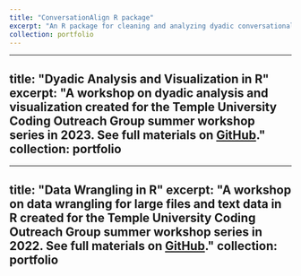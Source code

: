 ```yaml
---
title: "ConversationAlign R package"
excerpt: "An R package for cleaning and analyzing dyadic conversational data in collaboration with the Temple Concepts and Cognition Laboratory (PI: Dr. Jamie Reilly). See updates via [Open Science Framework](https://osf.io/atf5q/) and [GitHub](https://github.com/Reilly-ConceptsCognitionLab/ConversationAlign)."
collection: portfolio
---
```

---
title: "Dyadic Analysis and Visualization in R"
excerpt: "A workshop on dyadic analysis and visualization created for the Temple University Coding Outreach Group summer workshop series in 2023. See full materials on [GitHub](https://github.com/TU-Coding-Outreach-Group/cog_summer_workshops_2023/tree/master/dyadic_analysis)."
collection: portfolio
---
---
title: "Data Wrangling in R"
excerpt: "A workshop on data wrangling for large files and text data in R created for the Temple University Coding Outreach Group summer workshop series in 2022. See full materials on [GitHub](https://github.com/TU-Coding-Outreach-Group/cog_summer_workshops_2022/tree/main/data-wrangling-in-r)."
collection: portfolio
---